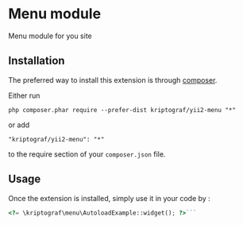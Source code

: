 Menu module
===========
Menu module for you site

Installation
------------

The preferred way to install this extension is through [composer](http://getcomposer.org/download/).

Either run

```
php composer.phar require --prefer-dist kriptograf/yii2-menu "*"
```

or add

```
"kriptograf/yii2-menu": "*"
```

to the require section of your `composer.json` file.


Usage
-----

Once the extension is installed, simply use it in your code by  :

```php
<?= \kriptograf\menu\AutoloadExample::widget(); ?>```